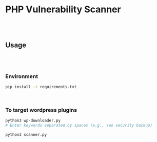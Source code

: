 # PHP Vulnerability Scanner
<br><br>

## Usage
<br><br>

### Environment
```bash
pip install -r requirements.txt
```
<br>

### To target wordpress plugins
```bash
python3 wp-downloader.py
# Enter keywords separated by spaces (e.g., seo security backup)

python3 scanner.py
```
